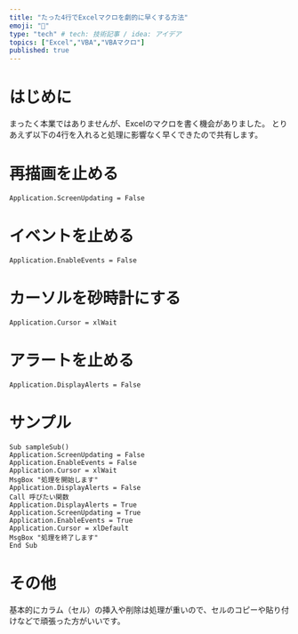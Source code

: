 ```yaml
---
title: "たった4行でExcelマクロを劇的に早くする方法"
emoji: "🔖"
type: "tech" # tech: 技術記事 / idea: アイデア
topics: ["Excel","VBA","VBAマクロ"]
published: true
---
```

# はじめに
まったく本業ではありませんが、Excelのマクロを書く機会がありました。
とりあえず以下の4行を入れると処理に影響なく早くできたので共有します。

# 再描画を止める

```
Application.ScreenUpdating = False
```

# イベントを止める

```
Application.EnableEvents = False
```

# カーソルを砂時計にする

```
Application.Cursor = xlWait
```

# アラートを止める

```
Application.DisplayAlerts = False
```

# サンプル

```
Sub sampleSub()
Application.ScreenUpdating = False
Application.EnableEvents = False
Application.Cursor = xlWait
MsgBox "処理を開始します"
Application.DisplayAlerts = False
Call 呼びたい関数
Application.DisplayAlerts = True
Application.ScreenUpdating = True
Application.EnableEvents = True
Application.Cursor = xlDefault
MsgBox "処理を終了します"
End Sub
```

# その他

基本的にカラム（セル）の挿入や削除は処理が重いので、セルのコピーや貼り付けなどで頑張った方がいいです。
